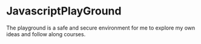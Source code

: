 # JavascriptPlayGround

The playground is a safe and secure environment for me to explore my own ideas and follow along courses.
